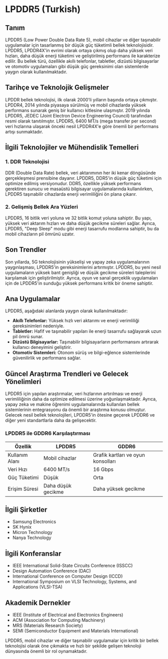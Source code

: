 # LPDDR5 (Turkish)

## Tanım

LPDDR5 (Low Power Double Data Rate 5), mobil cihazlar ve diğer taşınabilir uygulamalar için tasarlanmış bir düşük güç tüketimli bellek teknolojisidir. LPDDR5, LPDDR4X'in evrimi olarak ortaya çıkmış olup daha yüksek veri hızları, daha düşük enerji tüketimi ve geliştirilmiş performans ile karakterize edilir. Bu bellek türü, özellikle akıllı telefonlar, tabletler, dizüstü bilgisayarlar ve otomotiv uygulamaları gibi düşük güç gereksinimi olan sistemlerde yaygın olarak kullanılmaktadır.

## Tarihçe ve Teknolojik Gelişmeler

LPDDR bellek teknolojisi, ilk olarak 2000'li yılların başında ortaya çıkmıştır. LPDDR4, 2014 yılında piyasaya sürülmüş ve mobil cihazlarda yüksek performans sunarak geniş bir kullanıcı kitlesine ulaşmıştır. 2019 yılında LPDDR5, JEDEC (Joint Electron Device Engineering Council) tarafından resmi olarak tanıtılmıştır. LPDDR5, 6400 MT/s (mega transfer per second) veri hızlarına ulaşarak önceki nesil LPDDR4X'e göre önemli bir performans artışı sunmaktadır.

## İlgili Teknolojiler ve Mühendislik Temelleri

### 1. DDR Teknolojisi

DDR (Double Data Rate) bellek, veri aktarımının her iki kenar döngüsünde gerçekleşmesi prensibine dayanır. LPDDR5, DDR5'in düşük güç tüketimi için optimize edilmiş versiyonudur. DDR5, özellikle yüksek performans gerektiren sunucu ve masaüstü bilgisayar uygulamalarında kullanılırken, LPDDR5 taşınabilir cihazlarda enerji verimliliğini ön plana çıkarır.

### 2. Gelişmiş Bellek Ara Yüzleri

LPDDR5, 16 bitlik veri yoluna ve 32 bitlik komut yoluna sahiptir. Bu yapı, yüksek veri aktarım hızları ve daha düşük gecikme süreleri sağlar. Ayrıca, LPDDR5, "Deep Sleep" modu gibi enerji tasarrufu modlarına sahiptir, bu da mobil cihazların pil ömrünü uzatır.

## Son Trendler

Son yıllarda, 5G teknolojisinin yükselişi ve yapay zeka uygulamalarının yaygınlaşması, LPDDR5'in gereksinimlerini artırmıştır. LPDDR5, bu yeni nesil uygulamaların yüksek bant genişliği ve düşük gecikme süreleri taleplerini karşılamak için geliştirilmiştir. Ayrıca, oyun ve sanal gerçeklik uygulamaları için de LPDDR5'in sunduğu yüksek performans kritik bir öneme sahiptir.

## Ana Uygulamalar

LPDDR5, aşağıdaki alanlarda yaygın olarak kullanılmaktadır:

- **Akıllı Telefonlar:** Yüksek hızlı veri aktarımı ve enerji verimliliği gereksinimleri nedeniyle.
- **Tabletler:** Hafif ve taşınabilir yapıları ile enerji tasarrufu sağlayarak uzun pil ömrü sunar.
- **Dizüstü Bilgisayarlar:** Taşınabilir bilgisayarların performansını artırarak kullanıcı deneyimini geliştirir.
- **Otomotiv Sistemleri:** Otonom sürüş ve bilgi-eğlence sistemlerinde güvenilirlik ve performans sağlar.

## Güncel Araştırma Trendleri ve Gelecek Yönelimleri

LPDDR5 için yapılan araştırmalar, veri hızlarının artırılması ve enerji verimliliğinin daha da optimize edilmesi üzerine yoğunlaşmaktadır. Ayrıca, yapay zeka ve makine öğrenimi uygulamalarında kullanılan bellek sistemlerinin entegrasyonu da önemli bir araştırma konusu olmuştur. Gelecek nesil bellek teknolojileri, LPDDR5'in ötesine geçerek LPDDR6 ve diğer yeni standartlarla daha da gelişecektir.

### LPDDR5 ile GDDR6 Karşılaştırması

| Özellik            | LPDDR5                          | GDDR6                           |
|-------------------|---------------------------------|---------------------------------|
| Kullanım Alanı    | Mobil cihazlar                  | Grafik kartları ve oyun konsolları |
| Veri Hızı         | 6400 MT/s                       | 16 Gbps                        |
| Güç Tüketimi      | Düşük                           | Orta                            |
| Erişim Süresi     | Daha düşük gecikme              | Daha yüksek gecikme            |

## İlgili Şirketler

- Samsung Electronics
- SK Hynix
- Micron Technology
- Nanya Technology

## İlgili Konferanslar

- IEEE International Solid-State Circuits Conference (ISSCC)
- Design Automation Conference (DAC)
- International Conference on Computer Design (ICCD)
- International Symposium on VLSI Technology, Systems, and Applications (VLSI-TSA)

## Akademik Dernekler

- IEEE (Institute of Electrical and Electronics Engineers)
- ACM (Association for Computing Machinery)
- MRS (Materials Research Society)
- SEMI (Semiconductor Equipment and Materials International)

LPDDR5, mobil cihazlar ve diğer taşınabilir uygulamalar için kritik bir bellek teknolojisi olarak öne çıkmakta ve hızlı bir şekilde gelişen teknoloji dünyasında önemli bir rol oynamaktadır.